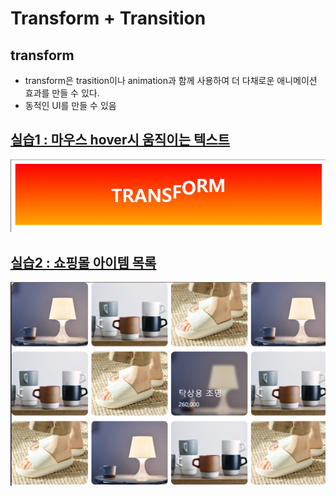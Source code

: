 # Transform + Transition
## transform
- transform은 trasition이나 animation과 함께 사용하여 더 다채로운 애니메이션 효과를 만들 수 있다.
- 동적인 UI를 만들 수 있음

## [실습1 : 마우스 hover시 움직이는 텍스트](./6-3-index-1.html)
<img src="./1.png">

## [실습2 : 쇼핑몰 아이템 목록](./6-3-index-2.html)
<img src="./2.png">